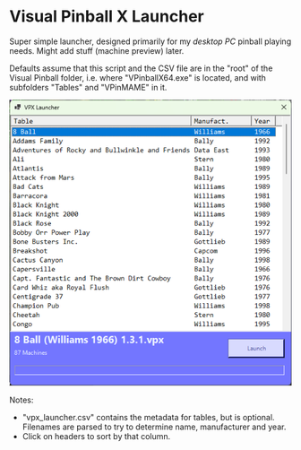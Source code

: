 # Visual Pinball X Launcher

 Super simple launcher, designed primarily for my *desktop PC* pinball playing needs.  Might add stuff (machine preview) later.

 Defaults assume that this script and the CSV file are in the "root" of the Visual Pinball folder, i.e. where "VPinballX64.exe" is located, and with subfolders "Tables" and "VPinMAME" in it.

![Launcher](vpx_launcher.png "Visual Pinball X Launcher")

Notes:

* "vpx_launcher.csv" contains the metadata for tables, but is optional.  Filenames are parsed to try to determine name, manufacturer and year.
* Click on headers to sort by that column.
